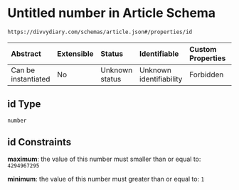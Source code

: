 # Untitled number in Article Schema

```txt
https://divvydiary.com/schemas/article.json#/properties/id
```

| Abstract            | Extensible | Status         | Identifiable            | Custom Properties | Additional Properties | Access Restrictions | Defined In                                                           |
| :------------------ | :--------- | :------------- | :---------------------- | :---------------- | :-------------------- | :------------------ | :------------------------------------------------------------------- |
| Can be instantiated | No         | Unknown status | Unknown identifiability | Forbidden         | Allowed               | none                | [article.json\*](../src/schemas/article.json "open original schema") |

## id Type

`number`

## id Constraints

**maximum**: the value of this number must smaller than or equal to: `4294967295`

**minimum**: the value of this number must greater than or equal to: `1`
